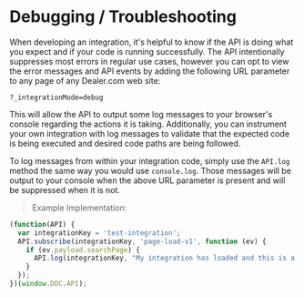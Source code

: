 # Debugging / Troubleshooting

When developing an integration, it's helpful to know if the API is doing what you expect and if your code is running successfully. The API intentionally suppresses most errors in regular use cases, however you can opt to view the error messages and API events by adding the following URL parameter to any page of any Dealer.com web site:

`?_integrationMode=debug`

This will allow the API to output some log messages to your browser's console regarding the actions it is taking. Additionally, you can instrument your own integration with log messages to validate that the expected code is being executed and desired code paths are being followed.

To log messages from within your integration code, simply use the `API.log` method the same way you would use `console.log`. Those messages will be output to your console when the above URL parameter is present and will be suppressed when it is not.

> Example Implementation:

```javascript
(function(API) {
  var integrationKey = 'test-integration';
  API.subscribe(integrationKey, 'page-load-v1', function (ev) {
    if (ev.payload.searchPage) {
      API.log(integrationKey, "My integration has loaded and this is a search page.");
    }
  });
})(window.DDC.API);
```
